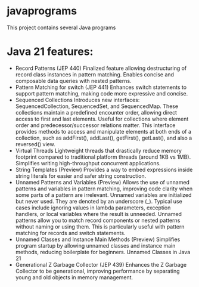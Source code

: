 # javaprograms
This project contains several Java programs


Java 21 features:
================
- Record Patterns (JEP 440)
	Finalized feature allowing destructuring of record class instances in pattern matching.
	Enables concise and composable data queries with nested patterns.
- Pattern Matching for switch (JEP 441)
	Enhances switch statements to support pattern matching, making code more expressive and concise.
- Sequenced Collections
	Introduces new interfaces: SequencedCollection, SequencedSet, and SequencedMap.
	These collections maintain a predefined encounter order, allowing direct access to first and last elements.
	Useful for collections where element order and predecessor/successor relations matter.
	This interface provides methods to access and manipulate elements at both ends of a collection, such as addFirst(), addLast(), getFirst(), getLast(), and also a reversed() view.
- Virtual Threads
	Lightweight threads that drastically reduce memory footprint compared to traditional platform threads (around 1KB vs 1MB).
	Simplifies writing high-throughput concurrent applications.
- String Templates (Preview)
	Provides a way to embed expressions inside string literals for easier and safer string construction.
- Unnamed Patterns and Variables (Preview)
	Allows the use of unnamed patterns and variables in pattern matching, improving code clarity when some parts of a pattern are irrelevant.
	Unnamed variables are initialized but never used. They are denoted by an underscore (_). Typical use cases include ignoring values in lambda parameters, exception handlers, or local variables where the result is unneeded.
	Unnamed patterns allow you to match record components or nested patterns without naming or using them. This is particularly useful with pattern matching for records and switch statements.
- Unnamed Classes and Instance Main Methods (Preview)
	Simplifies program startup by allowing unnamed classes and instance main methods, reducing boilerplate for beginners.
	Unnamed Classes in Java 21
- Generational Z Garbage Collector (JEP 439)
	Enhances the Z Garbage Collector to be generational, improving performance by separating young and old objects in memory management.
